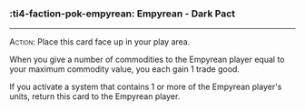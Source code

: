 ### :ti4-faction-pok-empyrean: __Empyrean - Dark Pact__

---
<span style="font-variant:small-caps;">Action</span>: Place this card face up in your play area. 

When you give a number of commodities to the Empyrean player equal to your maximum commodity value, you each gain 1 trade good.

If you activate a system that contains 1 or more of the Empyrean player's units, return this card to the Empyrean player.